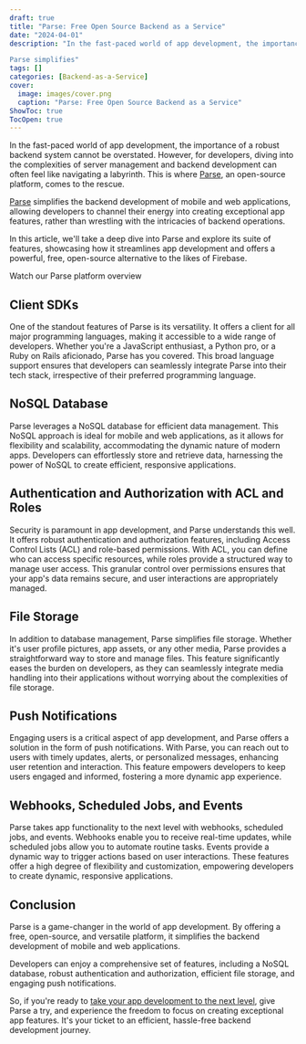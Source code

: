 ```yaml
---
draft: true
title: "Parse: Free Open Source Backend as a Service"
date: "2024-04-01"
description: "In the fast-paced world of app development, the importance of a robust backend system cannot be overstated. However, for developers, diving into the complexities of server management and backend development can often feel like navigating a labyrinth. This is where Parse, an open-source platform, comes to the rescue.

Parse simplifies"
tags: []
categories: [Backend-as-a-Service]
cover:
  image: images/cover.png
  caption: "Parse: Free Open Source Backend as a Service"
ShowToc: true
TocOpen: true
---
```



In the fast\-paced world of app development, the importance of a robust backend system cannot be overstated. However, for developers, diving into the complexities of server management and backend development can often feel like navigating a labyrinth. This is where [Parse](https://elest.io/open-source/parse?ref=blog.elest.io), an open\-source platform, comes to the rescue. 

[Parse](https://elest.io/open-source/parse?ref=blog.elest.io) simplifies the backend development of mobile and web applications, allowing developers to channel their energy into creating exceptional app features, rather than wrestling with the intricacies of backend operations.

In this article, we'll take a deep dive into Parse and explore its suite of features, showcasing how it streamlines app development and offers a powerful, free, open\-source alternative to the likes of Firebase.



Watch our Parse platform overview



## **Client SDKs**

One of the standout features of Parse is its versatility. It offers a client for all major programming languages, making it accessible to a wide range of developers. Whether you're a JavaScript enthusiast, a Python pro, or a Ruby on Rails aficionado, Parse has you covered. This broad language support ensures that developers can seamlessly integrate Parse into their tech stack, irrespective of their preferred programming language.

## **NoSQL Database**

Parse leverages a NoSQL database for efficient data management. This NoSQL approach is ideal for mobile and web applications, as it allows for flexibility and scalability, accommodating the dynamic nature of modern apps. Developers can effortlessly store and retrieve data, harnessing the power of NoSQL to create efficient, responsive applications.

## **Authentication and Authorization with ACL and Roles**

Security is paramount in app development, and Parse understands this well. It offers robust authentication and authorization features, including Access Control Lists (ACL) and role\-based permissions. With ACL, you can define who can access specific resources, while roles provide a structured way to manage user access. This granular control over permissions ensures that your app's data remains secure, and user interactions are appropriately managed.

## **File Storage**

In addition to database management, Parse simplifies file storage. Whether it's user profile pictures, app assets, or any other media, Parse provides a straightforward way to store and manage files. This feature significantly eases the burden on developers, as they can seamlessly integrate media handling into their applications without worrying about the complexities of file storage.

## **Push Notifications**

Engaging users is a critical aspect of app development, and Parse offers a solution in the form of push notifications. With Parse, you can reach out to users with timely updates, alerts, or personalized messages, enhancing user retention and interaction. This feature empowers developers to keep users engaged and informed, fostering a more dynamic app experience.

## **Webhooks, Scheduled Jobs, and Events**

Parse takes app functionality to the next level with webhooks, scheduled jobs, and events. Webhooks enable you to receive real\-time updates, while scheduled jobs allow you to automate routine tasks. Events provide a dynamic way to trigger actions based on user interactions. These features offer a high degree of flexibility and customization, empowering developers to create dynamic, responsive applications.

## **Conclusion**

Parse is a game\-changer in the world of app development. By offering a free, open\-source, and versatile platform, it simplifies the backend development of mobile and web applications. 

Developers can enjoy a comprehensive set of features, including a NoSQL database, robust authentication and authorization, efficient file storage, and engaging push notifications. 

So, if you're ready to [take your app development to the next level](https://elest.io/open-source/parse?ref=blog.elest.io), give Parse a try, and experience the freedom to focus on creating exceptional app features. It's your ticket to an efficient, hassle\-free backend development journey.



